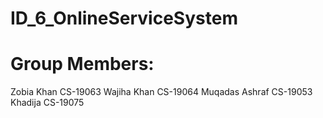 # ID_6_OnlineServiceSystem
# Group Members:
Zobia Khan CS-19063
Wajiha Khan CS-19064
Muqadas Ashraf CS-19053
Khadija CS-19075
